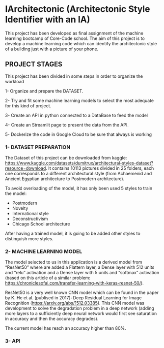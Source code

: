 # IArchitectonic (Architectonic Style Identifier with an IA) 

This project has been developed as final assignment of the machine learning bootcamp of Core-Code school.
The aim of this project is to develop a machine learning code which can identify the architectonic style of a building just with a picture of your phone.

## PROJECT STAGES
This project has been divided in some steps in order to organize the workload

1-	Organize and prepare the DATASET.

2-	Try and fit some machine learning models to select the most adequate for this kind of project.

3-	Create an API in python connected to a DataBase to feed the model

4-	Create an Streamlit page to present the data from the API.

5-	Dockerize the code in Google Cloud to be sure that always is working

### 1- DATASET PREPARATION

The Dataset of this project can be downloaded from kaggle: https://www.kaggle.com/datasets/dumitrux/architectural-styles-dataset?resource=download. It contains 10113 pictures divided in 25 folders, each one corresponds to a different  architectural style (from Achaemenid and Ancient Egyptian architecture to Postmodern architecture). 

To avoid overloading of the model, it has only been used 5 styles to train the model: 
- Postmodern
- Novelty
- International style
- Deconstructivism 
- Chicago School architecture

After having a trained model, it is going to be added other styles to distinguish more styles.

### 2- MACHINE LEARNING MODEL

The model selected to us in this application is a derived model from “ResNet50” where are added a Flattern layer, a Dense layer with 512 units and “relu” activation and a Dense layer with 5 units and “softmax” activation (based on this article of a similar problem: https://chroniclesofai.com/transfer-learning-with-keras-resnet-50/). 

ResNet50 is a very well known CNN model which can be found in the paper by K. He et al. (publised in 2017): Deep Residual Learning for Image Recognition (https://arxiv.org/abs/1512.03385). This CNN model was development to solve the degradation problem in a deep network (adding more layers to a sufficiently deep neural network would first see saturation in accuracy and then the accuracy degrades).

The current model has reach an accuracy higher than 80%.

### 3- API

